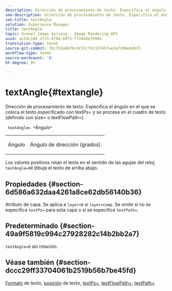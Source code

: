 ```yaml
---
description: Dirección de procesamiento de texto. Especifica el ángulo en el que se coloca el texto especificado con textPs= y se procesa en el cuadro de texto (definido con size= o textFlowPath=).
seo-description: Dirección de procesamiento de texto. Especifica el ángulo en el que se coloca el texto especificado con textPs= y se procesa en el cuadro de texto (definido con size= o textFlowPath=).
seo-title: textAngle
solution: Experience Manager
title: textAngle
topic: Scene7 Image Serving - Image Rendering API
uuid: ac54c186-1fc5-479a-89f2-ff2da5e7999a
translation-type: tm+mt
source-git-commit: 7bc7b3a86fbcdc57cfdc31745fae3afc06e44b15
workflow-type: tm+mt
source-wordcount: '0'
ht-degree: 0%

---
```



# textAngle{#textangle}

Dirección de procesamiento de texto. Especifica el ángulo en el que se coloca el texto especificado con textPs= y se procesa en el cuadro de texto (definido con size= o textFlowPath=).

` textAngle= *`Ángulo`*`

<table id="simpletable_40832AC4B43A458CA69B225768124F58"> 
 <tr class="strow"> 
  <td class="stentry"> <p> <span class="varname"> Ángulo </span> </p> </td> 
  <td class="stentry"> <p>Ángulo de dirección (grados). </p> </td> 
 </tr> 
</table>

Los valores positivos rotan el texto en el sentido de las agujas del reloj; `textAngle=90` dibuja el texto de arriba abajo.

## Propiedades {#section-6d586a632daa4261a8ce62db56140b36}

Atributo de capa. Se aplica a `layer=0` si `layer=comp`. Se omite si no se especifica `textPs=` para esta capa o si se especifica `textPath=`.

## Predeterminado {#section-49a9f5819c994c27928282c14b2bb2a7}

`textAngle=0` sin rotación.

## Véase también {#section-dccc29ff33704061b2519b56b7be45fd}

[Formato](../../../../../is-api/http-ref/image-serving-api-ref/c-http-protocol-reference/c-text-formatting/c-text-formatting.md#concept-0d3136db7f6f49668274541cd4b6364c) de texto,  [posición](../../../../../is-api/http-ref/image-serving-api-ref/c-http-protocol-reference/c-text-formatting/r-text-positioning.md#reference-f647443d92914f4b89a7cc5a83267d87) de texto,  [textPs=](../../../../../is-api/http-ref/image-serving-api-ref/c-http-protocol-reference/c-command-reference/r-textps.md#reference-4209a2a6169f44278da2647cfb0cd767),  [textFlowPath=](../../../../../is-api/http-ref/image-serving-api-ref/c-http-protocol-reference/c-command-reference/r-textflowpath.md#reference-0b8d9493d71342f0b6a64a6d221584ef),  [textPath=](../../../../../is-api/http-ref/image-serving-api-ref/c-http-protocol-reference/c-command-reference/r-textpath.md#reference-b09cc0902dff4725bdb54d5da4076ccd)
